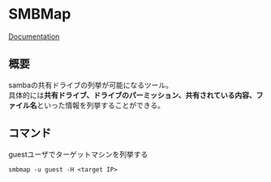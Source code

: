 # SMBMap
[Documentation](https://github.com/ShawnDEvans/smbmap)

## 概要
sambaの共有ドライブの列挙が可能になるツール。  
具体的には**共有ドライブ、ドライブのパーミッション、共有されている内容、ファイル名**といった情報を列挙することができる。  

## コマンド
guestユーザでターゲットマシンを列挙する
```
smbmap -u guest -H <target IP>
```